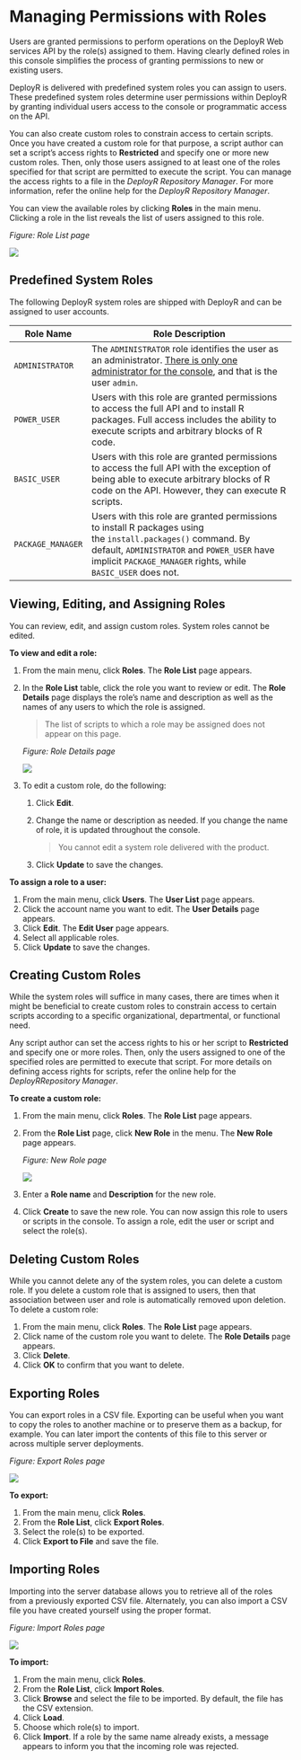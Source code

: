 # Managing Permissions with Roles

Users are granted permissions to perform operations on the DeployR Web services API by the role(s) assigned to them. Having clearly defined roles in this console simplifies the process of granting permissions to new or existing users.

DeployR is delivered with predefined system roles you can assign to users. These predefined system roles determine user permissions within DeployR by granting individual users access to the console or programmatic access on the API.

You can also create custom roles to constrain access to certain scripts. Once you have created a custom role for that purpose, a script author can set a script’s access rights to **Restricted** and specify one or more new custom roles. Then, only those users assigned to at least one of the roles specified for that script are permitted to execute the script. You can manage the access rights to a file in the *DeployR Repository Manager*. For more information, refer the online help for the *DeployR Repository Manager*.

You can view the available roles by clicking **Roles** in the main menu. Clicking a role in the list reveals the list of users assigned to this role.

_Figure: Role List page_

![](media/deployr-admin-console-permisssions-with-roles/0300000D_624x290.png)  

## Predefined System Roles

The following DeployR system roles are shipped with DeployR and can be assigned to user accounts.

|Role Name|Role Description|
|---|---|
|`ADMINISTRATOR`|The `ADMINISTRATOR` role identifies the user as an administrator. [There is only one administrator for the console](https://deployr.revolutionanalytics.com/documents/help/admin-console/Content/Topics/user-defaults.htm), and that is the user `admin`.|
|`POWER_USER`|Users with this role are granted permissions to access the full API and to install R packages. Full access includes the ability to execute scripts and arbitrary blocks of R code.|
|`BASIC_USER`|Users with this role are granted permissions to access the full API with the exception of being able to execute arbitrary blocks of R code on the API. However, they can execute R scripts.|
|`PACKAGE_MANAGER`|Users with this role are granted permissions to install R packages using the `install.packages()` command. By default, `ADMINISTRATOR` and `POWER_USER` have implicit `PACKAGE_MANAGER` rights, while `BASIC_USER` does not.|

## Viewing, Editing, and Assigning Roles

You can review, edit, and assign custom roles. System roles cannot be edited.

**To view and edit a role:**

1.  From the main menu, click **Roles**. The **Role List** page appears.
2.  In the **Role List** table, click the role you want to review or edit. The **Role Details** page displays the role’s name and description as well as the names of any users to which the role is assigned.

	>The list of scripts to which a role may be assigned does not appear on this page.
	
	_Figure: Role Details page_
	
	![](media/deployr-admin-console-permisssions-with-roles/0300000E_624x207.png)  

3.  To edit a custom role, do the following:
    1.  Click **Edit**.
    2.  Change the name or description as needed. If you change the name of role, it is updated throughout the console.
    
        >You cannot edit a system role delivered with the product. 
        
    3.  Click **Update** to save the changes.

**To assign a role to a user:**

1.  From the main menu, click **Users**. The **User List** page appears.
2.  Click the account name you want to edit. The **User Details** page appears.
3.  Click **Edit**. The **Edit User** page appears.
4.  Select all applicable roles.
5.  Click **Update** to save the changes.

## Creating Custom Roles

While the system roles will suffice in many cases, there are times when it might be beneficial to create custom roles to constrain access to certain scripts according to a specific organizational, departmental, or functional need.

Any script author can set the access rights to his or her script to **Restricted** and specify one or more roles. Then, only the users assigned to one of the specified roles are permitted to execute that script. For more details on defining access rights for scripts, refer the online help for the *DeployRRepository Manager*.

**To create a custom role:**

1.  From the main menu, click **Roles**. The **Role List** page appears.
2.  From the **Role List** page, click **New Role** in the menu. The **New Role** page appears.

	_Figure: New Role page_
        
	![](media/deployr-admin-console-permisssions-with-roles/0300000F.png)  

3. Enter a **Role name** and **Description** for the new role.
4. Click **Create** to save the new role. You can now assign this role to users or scripts in the console. To assign a role, edit the user or script and select the role(s).
 
## Deleting Custom Roles

While you cannot delete any of the system roles, you can delete a custom role. If you delete a custom role that is assigned to users, then that association between user and role is automatically removed upon deletion.
To delete a custom role:

1. From the main menu, click **Roles**. The **Role List** page appears.
2. Click name of the custom role you want to delete. The **Role Details** page appears.
3. Click **Delete**.
4. Click **OK** to confirm that you want to delete.

## Exporting Roles

You can export roles in a CSV file. Exporting can be useful when you want to copy the roles to another machine or to preserve them as a backup, for example. You can later import the contents of this file to this server or across multiple server deployments.

_Figure: Export Roles page_

![](media/deployr-admin-console-permisssions-with-roles/03000010_624x306.png)  

**To export:**

1. From the main menu, click **Roles**.
2. From the **Role List**, click **Export Roles**.
3. Select the role(s) to be exported.
4. Click **Export to File** and save the file.

## Importing Roles

Importing into the server database allows you to retrieve all of the roles from a previously exported CSV file. Alternately, you can also import a CSV file you have created yourself using the proper format.

_Figure: Import Roles page_

![](media/deployr-admin-console-permisssions-with-roles/03000011_624x288.png)  

**To import:**

1. From the main menu, click **Roles**.
2. From the **Role List**, click **Import Roles**.
3. Click **Browse** and select the file to be imported. By default, the file has the CSV extension.
4. Click **Load**.
5. Choose which role(s) to import.
6. Click **Import**. If a role by the same name already exists, a message appears to inform you that the incoming role was rejected.
